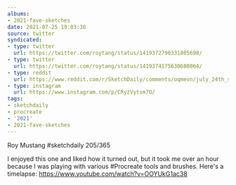 ```yaml
---
albums:
- 2021-fave-sketches
date: 2021-07-25 19:03:38
source: twitter
syndicated:
- type: twitter
  url: https://twitter.com/roytang/status/1419372790331805698/
- type: twitter
  url: https://twitter.com/roytang/status/1419374175630680064/
- type: reddit
  url: https://www.reddit.com/r/SketchDaily/comments/oqmevn/july_24th_sushi/h6i4smq/
- type: instagram
  url: https://www.instagram.com/p/CRyzVytsm7O/
tags:
- sketchdaily
- procreate
- '2021'
- 2021-fave-sketches
---
```


Roy Mustang #sketchdaily 205/365

I enjoyed this one and liked how it turned out, but it took me over an hour because I was playing with various #Procreate tools and brushes. Here's a timelapse: https://www.youtube.com/watch?v=OOYUkG1ac38